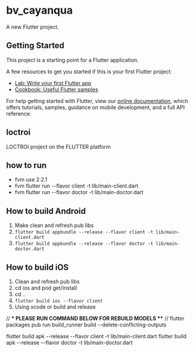 # bv_cayanqua

A new Flutter project.

## Getting Started

This project is a starting point for a Flutter application.

A few resources to get you started if this is your first Flutter project:

- [Lab: Write your first Flutter app](https://flutter.dev/docs/get-started/codelab)
- [Cookbook: Useful Flutter samples](https://flutter.dev/docs/cookbook)

For help getting started with Flutter, view our
[online documentation](https://flutter.dev/docs), which offers tutorials,
samples, guidance on mobile development, and a full API reference.

## loctroi

LOCTROI project on the FLUTTER platform

## how to run

- fvm use 2.2.1
- fvm flutter run --flavor client -t lib/main-client.dart
- fvm flutter run --flavor doctor -t lib/main-doctor.dart

## How to build Android

1. Make clean and refresh pub libs
2. `flutter build appbundle --release --flavor client -t lib/main-client.dart`
3. `flutter build appbundle --release --flavor doctor -t lib/main-doctor.dart`

## How to build iOS

1. Clean and refresh pub libs
2. cd ios and pod get/install
3. cd ..
4. `flutter build ios --flavor client`
5. Using xcode or build and release

// **\* PLEASE RUN COMMAND BELOW FOR REBUILD MODELS \*\***
// flutter packages pub run build_runner build --delete-conflicting-outputs

flutter build apk --release --flavor client -t lib/main-client.dart
flutter build apk --release --flavor doctor -t lib/main-doctor.dart

